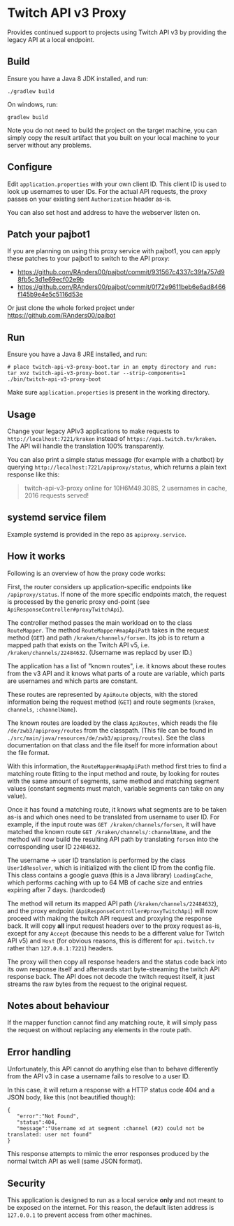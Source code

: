 # Twitch API v3 Proxy

Provides continued support to projects using Twitch API v3 by providing the legacy API
at a local endpoint.

## Build

Ensure you have a Java 8 JDK installed, and run:

    ./gradlew build

On windows, run:

    gradlew build

Note you do not need to build the project on the target machine,
you can simply copy the result artifact that you built on your
local machine to your server without any problems.

## Configure

Edit `application.properties` with your own client ID.
This client ID is used to look up usernames to user IDs.
For the actual API requests, the proxy passes on your existing sent
`Authorization` header as-is.

You can also set host and address to have the webserver listen on.

## Patch your pajbot1

If you are planning on using this proxy service with pajbot1,
you can apply these patches to your pajbot1 to switch
to the API proxy:

  - https://github.com/RAnders00/pajbot/commit/931567c4337c39fa757d98fb5c3d1e69ecf02e9b
  - https://github.com/RAnders00/pajbot/commit/0f72e9611beb6e6ad8466f145b9e4e5c5116d53e

Or just clone the whole forked project under https://github.com/RAnders00/pajbot

## Run

Ensure you have a Java 8 JRE installed, and run:

    # place twitch-api-v3-proxy-boot.tar in an empty directory and run:
    tar xvz twitch-api-v3-proxy-boot.tar --strip-components=1
    ./bin/twitch-api-v3-proxy-boot

Make sure `application.properties` is present in the working directory.

## Usage

Change your legacy APIv3 applications to make requests to
`http://localhost:7221/kraken` instead of
`https://api.twitch.tv/kraken`. The API will handle the
translation 100% transparently.

You can also print a simple status message (for example
with a chatbot) by querying `http://localhost:7221/apiproxy/status`,
which returns a plain text response like this:

> twitch-api-v3-proxy online for 10H6M49.308S,
> 2 usernames in cache, 2016 requests served!

## systemd service filem

Example systemd is provided in the repo as `apiproxy.service`.

## How it works

Following is an overview of how the proxy code works:

First, the router considers up application-specific endpoints like `/apiproxy/status`.
If none of the more specific endpoints match, the request is processed by the
generic proxy end-point (see `ApiResponseController#proxyTwitchApi`).

The controller method passes the main workload on to the class `RouteMapper`.
The method `RouteMapper#mapApiPath` takes in the request method (`GET`) and
path `/kraken/channels/forsen`. Its job is to return a mapped path that
exists on the Twitch API v5, i.e. `/kraken/channels/22484632`. (Username was
replacd by user ID.)

The application has a list of "known routes", i.e. it knows about these routes
from the v3 API and it knows what parts of a route are variable, which parts
are usernames and which parts are constant.

These routes are represented by `ApiRoute` objects, with the stored information
being the request method (`GET`) and route segments
(`kraken`, `channels`, `:channelName`).

The known routes are loaded by the class `ApiRoutes`, which reads the file
`/de/zwb3/apiproxy/routes` from the classpath. (This file can be found in
`./src/main/java/resources/de/zwb3/apiproxy/routes`). See the class
documentation on that class and the file itself for more information
about the file format.

With this information, the `RouteMapper#mapApiPath` method first tries to find
a matching route fitting to the input method and route, by looking for routes
with the same amount of segments, same method and matching segment values
(constant segments must match, variable segments can take on any value).

Once it has found a matching route, it knows what segments are to be taken as-is
and which ones need to be translated from username to user ID. For example,
if the input route was `GET /kraken/channels/forsen`, it will have matched
the known route `GET /kraken/channels/:channelName`, and the method
will now build the resulting API path by translating `forsen` into the
corresponding user ID `22484632`.

The username -> user ID translation is performed by the class `UserIdResolver`,
which is initialized with the client ID from the config file.
This class contains a google guava (this is a Java library) `LoadingCache`,
which performs caching with up to 64 MB of cache size and entries expiring
after 7 days. (hardcoded)

The method will return its mapped API path (`/kraken/channels/22484632`),
and the proxy endpoint (`ApiResponseController#proxyTwitchApi`) will now
proceed with making the twitch API request and proxying the response back.
It will copy **all** input request headers over to the proxy request
as-is, except for any `Accept` (because this needs to be a different value
for Twitch API v5) and `Host` (for obvious reasons, this is different
for `api.twitch.tv` rather than `127.0.0.1:7221`) headers.

The proxy will then copy all response headers and the status code back into 
its own response itself and afterwards start byte-streaming the twitch 
API response back. The API does not decode the twitch request itself, 
it just streams the raw bytes from the request to the original request.

## Notes about behaviour

If the mapper function cannot find any matching route, it will simply pass the
request on without replacing any elements in the route path.

## Error handling

Unfortunately, this API cannot do anything else than to behave differently
from the API v3 in case a username fails to resolve to a user ID.

In this case, it will return a response with a HTTP status code 404
and a JSON body, like this (not beautified though):

    {
       "error":"Not Found",
       "status":404,
       "message":"Username xd at segment :channel (#2) could not be translated: user not found"
    }

This response attempts to mimic the error responses produced
by the normal twitch API as well (same JSON format).

## Security

This application is designed to run as a local service **only**
and not meant to be exposed on the internet. For this reason,
the default listen address is `127.0.0.1` to prevent access from other
machines.
